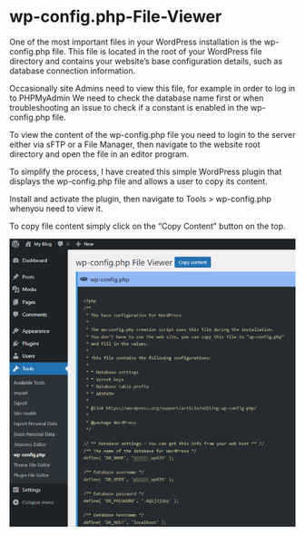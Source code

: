 # wp-config.php-File-Viewer

One of the most important files in your WordPress installation is the wp-config.php file. This file is located in the root of your WordPress file directory and contains your website’s base configuration details, such as database connection information.

Occasionally site Admins need to view this file, for example in order to log in to PHPMyAdmin We need to check the database name first or when troubleshooting an issue to check if a constant is enabled in the wp-config.php file.

To view the content of the wp-config.php file you need to login to the server either via sFTP or a File Manager, then navigate to the website root directory and open the file in an editor program.

To simplify the process, I have created this simple WordPress plugin that displays the wp-config.php file and allows a user to copy its content.

Install and activate the plugin, then navigate to Tools > wp-config.php whenyou need to view it.

To copy file content simply click on the “Copy Content” button on the top.

![Screenshot](assets/wpconfig-screenshot.webp)

